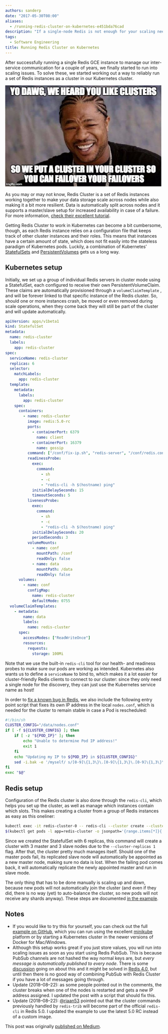 ```yaml
---
authors: sanderp
date: "2017-05-30T08:00"
aliases:
  - /running-redis-cluster-on-kubernetes-e451bda76cad
description: "If a single-node Redis is not enough for your scaling needs, consider using Redis Cluster. Note: this guide is probably outdated."
tags:
  - Software Engineering
title: Running Redis Cluster on Kubernetes
---
```


After successfully running a single Redis GCE instance to manage our inter-service communication for a couple of years, we finally started to run into scaling issues. To solve these, we started working out a way to reliably run a set of Redis instances as a cluster in our Kubernetes cluster.

<!-- truncate -->

![An applicable meme](yo-dawg.jpeg)

As you may or may not know, Redis Cluster is a set of Redis instances working together to make your data storage scale across nodes while also making it a bit more resilient. Data is automatically split across nodes and it supports a master/slave setup for increased availability in case of a failure. For more information, [check their excellent tutorial](https://redis.io/topics/cluster-tutorial).

Getting Redis Cluster to work in Kubernetes can become a bit cumbersome, though, as each Redis instance relies on a configuration file that keeps track of other cluster instances and their roles. This means that instances have a certain amount of state, which does not fit easily into the stateless paradigm of Kubernetes pods. Luckily, a combination of Kubernetes’ [StatefulSets](https://kubernetes.io/docs/concepts/workloads/controllers/statefulset/) and [PersistentVolumes](https://kubernetes.io/docs/concepts/storage/persistent-volumes/) gets us a long way.

## Kubernetes setup

Initially, we set up a group of individual Redis servers in cluster mode using a StatefulSet, each configured to receive their own PersistentVolumeClaim. These claims are automatically provisioned through a `volumeClaimTemplate` , and will be forever linked to that specific instance of the Redis cluster. So, should one or more instances crash, be moved or even removed during scale operations, when they come back they will still be part of the cluster and will update automatically.

```yaml
apiVersion: apps/v1beta1
kind: StatefulSet
metadata:
  name: redis-cluster
  labels:
    app: redis-cluster
spec:
  serviceName: redis-cluster
  replicas: 6
  selector:
    matchLabels:
      app: redis-cluster
  template:
    metadata:
      labels:
        app: redis-cluster
    spec:
      containers:
        - name: redis-cluster
          image: redis:5.0-rc
          ports:
            - containerPort: 6379
              name: client
            - containerPort: 16379
              name: gossip
          command: ["/conf/fix-ip.sh", "redis-server", "/conf/redis.conf"]
          readinessProbe:
            exec:
              command:
                - sh
                - -c
                - "redis-cli -h $(hostname) ping"
            initialDelaySeconds: 15
            timeoutSeconds: 5
          livenessProbe:
            exec:
              command:
                - sh
                - -c
                - "redis-cli -h $(hostname) ping"
            initialDelaySeconds: 20
            periodSeconds: 3
          volumeMounts:
            - name: conf
              mountPath: /conf
              readOnly: false
            - name: data
              mountPath: /data
              readOnly: false
      volumes:
        - name: conf
          configMap:
            name: redis-cluster
            defaultMode: 0755
  volumeClaimTemplates:
    - metadata:
        name: data
        labels:
          name: redis-cluster
      spec:
        accessModes: ["ReadWriteOnce"]
        resources:
          requests:
            storage: 100Mi
```

Note that we use the built-in `redis-cli` tool for our health- and readiness probes to make sure our pods are working as intended. Kubernetes also wants us to define a `serviceName` to bind to, which makes it a lot easier for cluster-friendly Redis clients to connect to our cluster: since they only need a single node for the discovery, they can just use the Kubernetes service name as host!

In order to [fix a known bug in Redis](https://github.com/antirez/redis/issues/4645), we also include the following entry point script that fixes its own IP address in the local `nodes.conf`, which is needed for the cluster to remain stable in case a Pod is rescheduled:

```bash
#!/bin/sh
CLUSTER_CONFIG="/data/nodes.conf"
if [ -f ${CLUSTER_CONFIG} ]; then
    if [ -z "${POD_IP}" ]; then
        echo "Unable to determine Pod IP address!"
        exit 1
    fi
    echo "Updating my IP to ${POD_IP} in ${CLUSTER_CONFIG}"
    sed -i.bak -e '/myself/ s/[0-9]\{1,3\}\.[0-9]\{1,3\}\.[0-9]\{1,3\}\.[0-9]\{1,3\}/${POD_IP}/' ${CLUSTER_CONFIG}
fi
exec "$@"
```

## Redis setup

Configuration of the Redis cluster is also done through the `redis-cli`, which helps you set up the cluster, as well as manage which instances contain which slots. This makes creating a cluster from a group of Redis instances as easy as this oneliner:

```bash
kubectl exec -it redis-cluster-0 -- redis-cli --cluster create --cluster-replicas 1 \
$(kubectl get pods -l app=redis-cluster -o jsonpath='{range.items[*]}{.status.podIP}:6379 ')
```

Since we created the StatefulSet with 6 replicas, this command will create a cluster with 3 master and 3 slave nodes due to the `--cluster-replicas 1` flag. After that, the cluster pretty much manages itself. Should one of the master pods fail, its replicated slave node will automatically be appointed as a new master node, making sure no data is lost. When the failing pod comes back, it will automatically replicate the newly appointed master and run in slave mode.

The only thing that has to be done manually is scaling up and down, because new pods will not automatically join the cluster (and even if they did, there is no way (yet) to auto-balance the cluster, so new pods will not receive any shards anyway). These steps are documented [in the example](https://github.com/sanderploegsma/redis-cluster#adding-nodes).

## Notes

- If you would like to try this for yourself, you can check out the full [example on GitHub](https://github.com/sanderploegsma/redis-cluster), which you can run using the excellent [minikube](https://kubernetes.io/docs/getting-started-guides/minikube/) platform or by starting a Kubernetes cluster in the newer versions of Docker for Mac/Windows.
- Although this setup works great if you just store values, you will run into scaling issues as soon as you start using Redis PubSub. This is because PubSub channels are not hashed the way normal keys are, but _every message is automatically published to every node_. There is some [discussion](https://github.com/antirez/redis/issues/2672) going on about this and it might be solved in [Redis 4.0](https://github.com/antirez/redis/pull/3381), but until then there is no good way of combining PubSub with Redis Cluster if you have a lot of messages going through.
- Update (2018–08–22): as some people pointed out in the comments, the cluster breaks when one of the nodes is restarted and gets a new IP address assigned. I updated the post with a script that should fix this.
- Update (2018–08–22): [@riaan53](https://github.com/riaan53) pointed out that the cluster commands previously handled by `redis-trib` will become part of the official `redis-cli` in Redis 5.0. I updated the example to use the latest 5.0 RC instead of a custom image.

This post was originally [published on Medium](https://medium.com/@sanderp91/running-redis-cluster-on-kubernetes-e451bda76cad).
